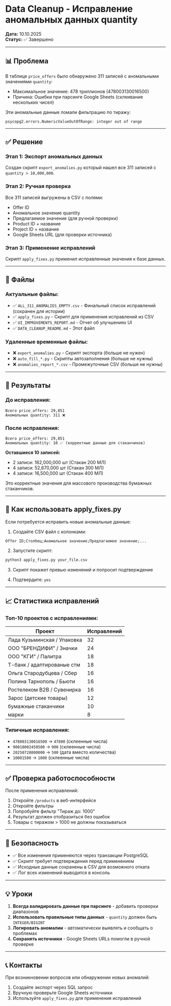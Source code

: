 # Data Cleanup - Исправление аномальных данных quantity

**Дата:** 10.10.2025  
**Статус:** ✅ Завершено

---

## 📊 Проблема

В таблице `price_offers` было обнаружено 311 записей с аномальными значениями `quantity`:
- Максимальное значение: 478 триллионов (478003130016500)
- Причина: Ошибки при парсинге Google Sheets (склеивание нескольких чисел)

Эти аномальные данные ломали фильтрацию по тиражу:
```
psycopg2.errors.NumericValueOutOfRange: integer out of range
```

---

## ✅ Решение

### Этап 1: Экспорт аномальных данных
Создан скрипт `export_anomalies.py` который нашел все 311 записей с `quantity > 10,000,000`.

### Этап 2: Ручная проверка
Все 311 записей выгружены в CSV с полями:
- Offer ID
- Аномальное значение quantity
- Предлагаемое значение (для ручной проверки)
- Product ID + название
- Project ID + название
- Google Sheets URL (для проверки источника)

### Этап 3: Применение исправлений
Скрипт `apply_fixes.py` применил исправленные значения к базе данных.

---

## 📂 Файлы

### Актуальные файлы:
- ✅ `ALL_311_ANOMALIES_EMPTY.csv` - Финальный список исправлений (сохранен для истории)
- ✅ `apply_fixes.py` - Скрипт для применения исправлений из CSV
- ✅ `UI_IMPROVEMENTS_REPORT.md` - Отчет об улучшениях UI
- ✅ `DATA_CLEANUP_README.md` - Этот файл

### Удаленные временные файлы:
- ❌ `export_anomalies.py` - Скрипт экспорта (больше не нужен)
- ❌ `auto_fill_*.py` - Скрипты автозаполнения (больше не нужны)
- ❌ `anomalies_report_*.csv` - Промежуточные CSV (больше не нужны)

---

## 🎯 Результаты

### До исправления:
```
Всего price_offers: 29,851
Аномальных quantity: 311 ❌
```

### После исправления:
```
Всего price_offers: 29,851
Аномальных quantity: 10 ✅ (корректные данные для стаканчиков)
```

**Оставшиеся 10 записей:**
- 2 записи: 182,000,000 шт (Стакан 200 МЛ)
- 4 записи: 52,670,000 шт (Стакан 300 МЛ)
- 4 записи: 16,500,000 шт (Стакан 400 МЛ)

Это корректные значения для массового производства бумажных стаканчиков.

---

## 🔧 Как использовать apply_fixes.py

Если потребуется исправить новые аномальные данные:

1. Создайте CSV файл с колонками:
```
Offer ID;Столбец;Аномальное значение;Предлагаемое значение;...
```

2. Запустите скрипт:
```bash
python3 apply_fixes.py your_file.csv
```

3. Скрипт покажет превью изменений и попросит подтверждение

4. Подтвердите: `yes`

---

## 📈 Статистика исправлений

### Топ-10 проектов с исправлениями:

| Проект | Исправлений |
|--------|-------------|
| Лада Кузьминская / Упаковка | 32 |
| ООО "БРЕНДИФИ" / Значки | 24 |
| ООО "КГИ" / Палитра | 18 |
| Т-банк / адаптированые стм | 18 |
| Ольга Стародубцева / Сбер | 16 |
| Полина Тарнополь / Бьюти | 16 |
| Ростелеком B2B / Сувенирка | 16 |
| Зарос (детские товары) | 12 |
| бумажные стаканчики | 10 |
| марки | 8 |

### Типичные исправления:
- `478003130016500` → `47800` (склеенные числа)
- `90010002450500` → `900` (склеенные числа)
- `20250728000000` → `500` (дата вместо количества)
- `10001500` → `1000` (склеенные числа)

---

## ✅ Проверка работоспособности

После применения исправлений:

1. Откройте `/products` в веб-интерфейсе
2. Откройте фильтры
3. Попробуйте фильтр "Тираж до: 1000"
4. Результат должен отобразиться без ошибок
5. Товары с тиражом > 1000 не должны показываться

---

## 🔐 Безопасность

- ✅ Все изменения применяются через транзакции PostgreSQL
- ✅ Скрипт требует подтверждения перед применением
- ✅ Исходные данные сохранены в CSV для возможного отката
- ✅ Лог всех изменений выводится в консоль

---

## 💡 Уроки

1. **Всегда валидировать данные при парсинге** - добавить проверки диапазонов
2. **Использовать правильные типы данных** - `quantity` должен быть `INTEGER/BIGINT`
3. **Логировать аномалии** - автоматически выявлять и сообщать о проблемах
4. **Сохранять источники** - Google Sheets URLs помогли в ручной проверке

---

## 📞 Контакты

При возникновении вопросов или обнаружении новых аномалий:
1. Создайте экспорт через SQL запрос
2. Вручную проверьте Google Sheets источники
3. Используйте `apply_fixes.py` для применения исправлений

